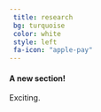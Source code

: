```yaml
---
 title: research
 bg: turquoise
 color: white
 style: left
 fa-icon: "apple-pay"
---
```


#### A new section!
Exciting. 
